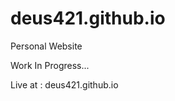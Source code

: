 deus421.github.io
=================

Personal Website

Work In Progress...

Live at : deus421.github.io
